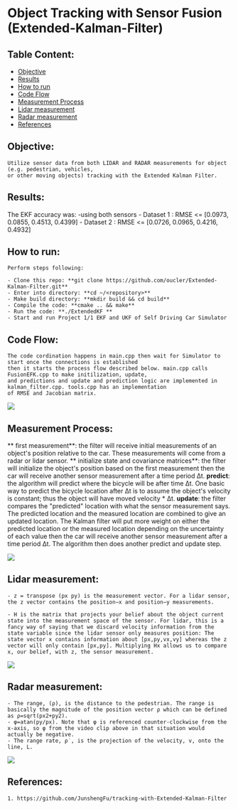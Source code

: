 # Object Tracking with Sensor Fusion (Extended-Kalman-Filter)

## Table Content: ##
- [Objective](#objective)
- [Results](#results)
- [How to run](#howto)
- [Code Flow](#codeflow)
- [Measurement Process](#measurement)
- [Lidar measurement](#lidar)
- [Radar measurement](#radar)
- [References](#references)

## Objective: <a name="objective"></a>

	Utilize sensor data from both LIDAR and RADAR measurements for object (e.g. pedestrian, vehicles, 
	or other moving objects) tracking with the Extended Kalman Filter.

## Results: <a name="results"></a>

The EKF accuracy was:
-using both sensors
	- Dataset 1 : RMSE <= [0.0973, 0.0855, 0.4513, 0.4399]
	- Dataset 2 : RMSE <= [0.0726, 0.0965, 0.4216, 0.4932]

## How to run: <a name="howto"></a>

	Perform steps following:

	- Clone this repo: **git clone https://github.com/oucler/Extended-Kalman-Filter.git**
	- Enter into directory: **cd ~/<repository>**
	- Make build directory: **mkdir build && cd build**
	- Compile the code: **cmake .. && make**
	- Run the code: **./ExtendedKF **
	- Start and run Project 1/1 EKF and UKF of Self Driving Car Simulator
	
## Code Flow: <a name="codeflow"></a>

	The code cordination happens in main.cpp then wait for Simulator to start once the connections is established
	then it starts the process flow described below. main.cpp calls FusionEFK.cpp to make initilization, update, 
	and predictions and update and prediction logic are implemented in kalman_filter.cpp. tools.cpp has an implementation 
	of RMSE and Jacobian matrix.  

![](images/CodeFlow.png) 

## Measurement Process: <a name="measurement"></a>

   ** first measurement**: the filter will receive initial measurements of an object's position relative to the car. These measurements will come from a radar or lidar sensor.
   ** initialize state and covariance matrices**: the filter will initialize the object's position based on the first measurement then the car will receive another sensor measurement after a time period Δt.
   **predict**: the algorithm will predict where the bicycle will be after time Δt. One basic way to predict the bicycle location after Δt is to assume the object's velocity is constant; thus the object will have moved velocity * Δt. 
   **update**: the filter compares the "predicted" location with what the sensor measurement says. The predicted location and the measured location are combined to give an updated location. The Kalman filter will put more weight on either the predicted location or the measured location depending on the uncertainty of each value then the car will receive another sensor measurement after a time period Δt. The algorithm then does another predict and update step.


![](images/ekf_flow.jpg) 

## Lidar measurement: <a name="lidar"></a>

	- z = transpose (px py) is the measurement vector. For a lidar sensor, the z vector contains the position−x and position−y measurements.

	- H is the matrix that projects your belief about the object current state into the measurement space of the sensor. For lidar, this is a fancy way of saying that we discard velocity information from the state variable since the lidar sensor only measures position: The state vector x contains information about [p​x​​,p​y​​,v​x​​,v​y​​] whereas the z vector will only contain [px,py]. Multiplying Hx allows us to compare x, our belief, with z, the sensor measurement.

![](images/lidar.jpg) 

## Radar measurement: <a name="radar"></a>


	- The range, (ρ), is the distance to the pedestrian. The range is basically the magnitude of the position vector ρ which can be defined as ρ=sqrt(p​x​2​​+p​y​2​​).
	- φ=atan(p​y​​/p​x​​). Note that φ is referenced counter-clockwise from the x-axis, so φ from the video clip above in that situation would actually be negative.
	- The range rate, ​ρ​˙​​, is the projection of the velocity, v, onto the line, L.

![](images/radar.jpg) 

## References: <a name="references"></a>
	1. https://github.com/JunshengFu/tracking-with-Extended-Kalman-Filter
